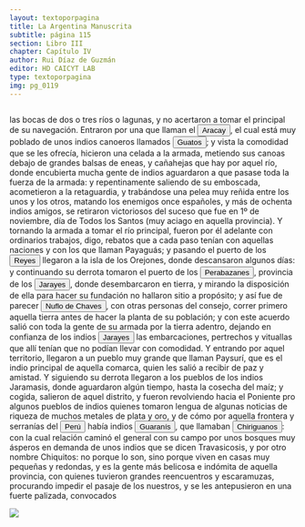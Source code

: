```yaml
---
layout: textoporpagina
title: La Argentina Manuscrita
subtitle: página 115
section: Libro III
chapter: Capítulo IV
author: Rui Díaz de Guzmán
editor: HD CAICYT LAB
type: textoporpagina
img: pg_0119
---
```

<div class="row">
    <div class="column">
<p>las bocas de dos o tres ríos o lagunas, y no acertaron a tomar el principal de su navegación. Entraron por una que llaman el <a href="https://recogito.pelagios.org/document/wzqxhk0h3vpikm/part/1/edit#b8f43b25-00a9-4635-a57e-7695d0eb6806" target="_blank"><button class="balloon" data-balloon-pos="up" data-balloon-length="large" data-balloon="El Acaray (del guaraní; Akaray), es un río del este de Paraguay, que nace en la cordillera de Caaguazú y recibe a su vez las aguas del Itakyry e Yguazú. Discurre por los departamentos de Caaguazú y Alto Paraná, hasta su desembocadura en el río Paraná.">Aracay</button></a>, el cual está muy poblado de unos indios canoeros llamados <button class="balloon" data-balloon-pos="up" data-balloon-length="large" data-balloon="Los guató son grupo étnico nómada del sureste de Brasil cerca de la frontera con Bolivia y Paraguay. Actualmente viven a lo largo del río Paraguay que discurre por la frontera entre Brasil y Bolivia. Su lengua el idioma guató se ha relacionado con las lenguas macro-yê. Posiblemente son identificables con los antiguos xarayes o jarayes de la región de Pantanal contra los que Ñuflo de Chaves dirigió una campaña en 1557. Las primeras referencias claras sobre los guató desde Cabeza de Vaca (1555) que describe la importancia de las canoas y las crecidas de los ríos para los guató. Posteriormente Castelnau (1851), Florence (1876), Schimdt (1905), Cunha (1919) y Rondon (1938) los visitaron y describieron aspectos de su modo de vida. Castelnau es el primer autor que registró datos sobre la lengua guató.">Guatos</button>; y vista la comodidad que se les ofrecía, hicieron una celada a la armada, metiendo sus canoas debajo de grandes balsas de eneas, y cañahejas que hay por aquel río, donde encubierta mucha gente de indios aguardaron a que pasase toda la fuerza de la armada: y repentinamente saliendo de su emboscada, acometieron a la retaguardia, y trabándose una pelea muy reñida entre los unos y los otros, matando los enemigos once españoles, y más de ochenta indios amigos, se retiraron victoriosos del suceso que fue en 1º de noviembre, día de Todos los Santos (muy aciago en aquella provincia). Y tornando la armada a tomar el río principal, fueron por él adelante con ordinarios trabajos, digo, rebatos que a cada paso tenían con aquellas naciones y con los que llaman <persName xml:id="recogito-6bf7b5af-c8de-459b-8ac5-810688535609" ana="tribe">Payaguás</persName>; y pasando el puerto de los <button class="balloon" data-balloon-pos="up" data-balloon-length="large" data-balloon="Puerto establecido sobre el río Paraguay en los límtes meridionales del Gran Pantanal, sobre la entrada del río Cuiabá.">Reyes</button> llegaron a la isla de los Orejones, donde descansaron algunos días: y continuando su derrota tomaron el puerto de los <a href="https://recogito.pelagios.org/document/wzqxhk0h3vpikm/part/1/edit#33fac86a-dff3-4c21-b5b6-6bdc7b29a8d5" target="_blank"><button class="balloon" data-balloon-pos="up" data-balloon-length="large" data-balloon="Perabazane. Parcialidad de los Xarajes-Guató. Indios Xarayes, del lado de Xere, del Perú. Las mujeres se labran el cuerpo y el rostro con agujas. Vivían en casas muy abrigadas, redondas y cerradas a modo de campanas.">Perabazanes</button></a>, provincia de los <button class="balloon" data-balloon-pos="up" data-balloon-length="large" data-balloon="Xarayes o Jarayes. Los guató, una sociedad nativa que habitaba el Gran Pantanal, eran habitualmente referidos en las fuentes coloniales como Xarajes. Indios del Perú, a 60 leguas arriba de la isla de los Orejones. Gente muy dócil, poblada sobre el río Paraguay; se divide en Perabazanes y Maneses.">Jarayes</button>, donde desembarcaron en tierra, y mirando la disposición de ella para hacer su fundación no hallaron sitio a propósito; y así fue de parecer <button class="balloon" data-balloon-pos="up" data-balloon-length="large" data-balloon="Ñuflo de Chaves nació en Santa Cruz de la Sierra, de Extremadura, en 1518. Llegó a territorio americano con el segundo adelantado del Río de la Plata, Don Alvar Núñez Cabeza de Vaca. Cuando la flota llega al puerto de Santa Catalina en el año 1541, ya ostentaba el grado de Capitán. Cuando el gobernador Martínez de Irala le encomienda fundar al norte de Asunción, Chaves se convierte así en General. El 26 de febrero de 1561 fundó Santa Cruz de la Sierra a orillas del arroyo Sutó. Después de fundada Santa Cruz de la Sierra, Ñuflo de Chaves se dirige a Asunción, en 1564,  para recoger a su familia. En 1550 se había casado con Doña Elvira Manrique, hija de don Francisco de Mendoza, gobernador del Río de la Plata, con quien tuvo cinco hijos: Francisco y Alvaro, ambos militares; María, Catalina y Elvira; las dos menores monjas y la mayor se casó en 1574 con un soldado de apellido Ossorio. El nieto de Ñuflo, Cap. Francisco Ossorio de Chaves, estuvo como Alcalde durante la traslación de  la ciudad, hasta su asiento definitivo a orillas del Piraí (1621).">Nuflo de Chaves</button>, con otras personas del consejo, correr primero aquella tierra antes de hacer la planta de su población; y con este acuerdo salió con toda la gente de su armada por la tierra adentro, dejando en confianza de los indios <button class="balloon" data-balloon-pos="up" data-balloon-length="large" data-balloon="Xarayes o Jarayes. Los guató, una sociedad nativa que habitaba el Gran Pantanal, eran habitualmente referidos en las fuentes coloniales como Xarajes. Indios del Perú, a 60 leguas arriba de la isla de los Orejones. Gente muy dócil, poblada sobre el río Paraguay; se divide en Perabazanes y Maneses.">Jarayes</button> las embarcaciones, pertrechos y vituallas que allí tenían que no podían llevar con comodidad. Y entrando por aquel territorio, llegaron a un pueblo muy grande que llaman <persName xml:id="recogito-66018a37-d391-40bc-9208-9038ef520336" ana="tribe">Paysurí</persName>, que es el indio principal de aquella comarca, quien les salió a recibir de paz y amistad. Y siguiendo su derrota llegaron a los pueblos de los indios <persName xml:id="recogito-7f428a78-2c86-44fe-9c92-ac3e5a8e0aee" ana="tribe">Jaramasis</persName>, donde aguardaron algún tiempo, hasta la cosecha del maíz; y cogida, salieron de aquel distrito, y fueron revolviendo hacia el Poniente pro algunos pueblos de indios quienes tomaron lengua de algunas noticias de riqueza de muchos metales de plata y oro, y de cómo por aquella frontera y serranías del <a href="https://recogito.pelagios.org/document/wzqxhk0h3vpikm/part/1/edit#5839f135-adac-49b8-b056-a7bb30362b4d" target="_blank"><button class="balloon" data-balloon-pos="up" data-balloon-length="large" data-balloon="Entendido como virreinato del Perú.">Perú</button></a> había indios <button class="balloon" data-balloon-pos="up" data-balloon-length="large" data-balloon="Refiere a Los guaraníes o avá, según su autodenominación étnica original (que significa &quot;ser humano&quot;), son un grupo de pueblos indígenas suramericanos que se ubican geográficamente en Paraguay, noreste de Argentina (en ciertas zonas de provincias de la Región del Litoral),​ sur y suroeste de Brasil (en los estados de Río Grande del Sur, Santa Catarina, Paraná y Mato Grosso del Sur) y sureste de Bolivia (en los departamentos de Tarija, Santa Cruz y Chuquisaca) y norte de Uruguay.El muy ">Guaranís</button>, que llamaban <button class="balloon" data-balloon-pos="up" data-balloon-length="large" data-balloon="Los chiriguanos componían la parcialidad más occidental de los guaraníes, asentados en actual territorio boliviano sobre los contrafuertes andinos. Ruy Díaz dirigió varias campañas en su contra.">Chiriguanos</button>: con la cual relación caminó el general con su campo por unos bosques muy ásperos en demanda de unos indios que se dicen <persName xml:id="recogito-30a08669-8b02-4f54-8632-d507ed7b797e" ana="tribe">Travasicosis</persName>, y por otro nombre <persName xml:id="recogito-9ff6e1fe-529e-4756-9e7f-f7cc14770458" ana="tribe">Chiquitos</persName>: no porque lo son, sino porque viven en casas muy pequeñas y redondas, y es la gente más belicosa e indómita de aquella provincia, con quienes tuvieron grandes reencuentros y escaramuzas, procurando impedir el pasaje de los nuestros, y se les antepusieron en una fuerte palizada, convocados </p></div>

<div class="column">
<a href="{{site.baseurl}}/assets/img/argentina_manuscrita/{{page.img}}.jpg"><img src="{{site.baseurl}}/assets/img/argentina_manuscrita/{{page.img}}.jpg"></a>
</div>
</div>